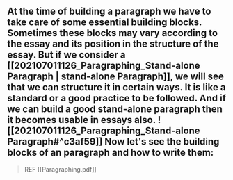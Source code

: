 At the time of building a paragraph we have to take care of some essential building blocks. Sometimes these blocks may vary according to the essay and its position in the structure of the essay. 
But if we consider a [[202107011126_Paragraphing_Stand-alone Paragraph | stand-alone Paragraph]], we will see that we can structure it in certain ways. It is like a standard or a good practice to be followed. And if we can build a good stand-alone paragraph then it becomes usable in essays also. 
![[202107011126_Paragraphing_Stand-alone Paragraph#^c3af59]]
Now let's see the building blocks of an paragraph and how to write them: 
- 
> REF
[[Paragraphing.pdf]]